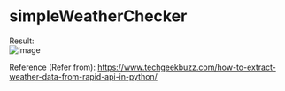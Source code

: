 # simpleWeatherChecker

Result:<br/>
![image](https://user-images.githubusercontent.com/80609325/148730687-2097ce1a-843b-4ffa-827c-25229f3f0dc1.png)

Reference (Refer from):
https://www.techgeekbuzz.com/how-to-extract-weather-data-from-rapid-api-in-python/
